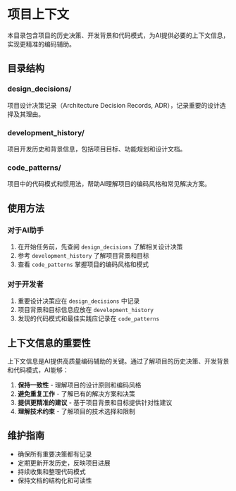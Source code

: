# 项目上下文

本目录包含项目的历史决策、开发背景和代码模式，为AI提供必要的上下文信息，实现更精准的编码辅助。

## 目录结构

### design_decisions/
项目设计决策记录（Architecture Decision Records, ADR），记录重要的设计选择及其理由。

### development_history/
项目开发历史和背景信息，包括项目目标、功能规划和设计文档。

### code_patterns/
项目中的代码模式和惯用法，帮助AI理解项目的编码风格和常见解决方案。

## 使用方法

### 对于AI助手
1. 在开始任务前，先查阅 `design_decisions` 了解相关设计决策
2. 参考 `development_history` 了解项目背景和目标
3. 查看 `code_patterns` 掌握项目的编码风格和模式

### 对于开发者
1. 重要设计决策应在 `design_decisions` 中记录
2. 项目背景和目标信息应放在 `development_history`
3. 发现的代码模式和最佳实践应记录在 `code_patterns`

## 上下文信息的重要性

上下文信息是AI提供高质量编码辅助的关键。通过了解项目的历史决策、开发背景和代码模式，AI能够：

1. **保持一致性** - 理解项目的设计原则和编码风格
2. **避免重复工作** - 了解已有的解决方案和决策
3. **提供更精准的建议** - 基于项目背景和目标提供针对性建议
4. **理解技术约束** - 了解项目的技术选择和限制

## 维护指南

- 确保所有重要决策都有记录
- 定期更新开发历史，反映项目进展
- 持续收集和整理代码模式
- 保持文档的结构化和可读性